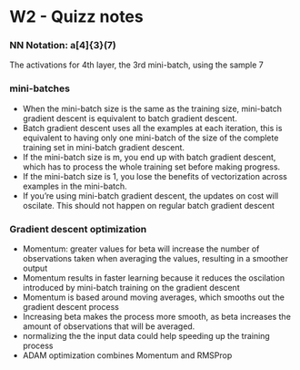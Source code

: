 # W2 - Quizz notes

### NN Notation: a[4]{3}(7)

The activations for 4th layer, the 3rd mini-batch, using the sample 7

### mini-batches

- When the mini-batch size is the same as the training size, mini-batch gradient descent is equivalent to batch gradient descent.
- Batch gradient descent uses all the examples at each iteration, this is equivalent to having only one mini-batch of the size of the complete training set in mini-batch gradient descent.
- If the mini-batch size is m, you end up with batch gradient descent, which has to process the whole training set before making progress.
- If the mini-batch size is 1, you lose the benefits of vectorization across examples in the mini-batch.
- If you’re using mini-batch gradient descent, the updates on cost will oscilate. This should not happen on regular batch gradient descent

### Gradient descent optimization

- Momentum: greater values for beta will increase the number of observations taken when averaging the values, resulting in a smoother output
- Momentum results in faster learning because it reduces the oscilation introduced by mini-batch training on the gradient descent
- Momentum is based around moving averages, which smooths out the gradient descent process
- Increasing beta makes the process more smooth, as beta increases the amount of observations that will be averaged.
- normalizing the the input data could help speeding up the training process
- ADAM optimization combines Momentum and RMSProp
